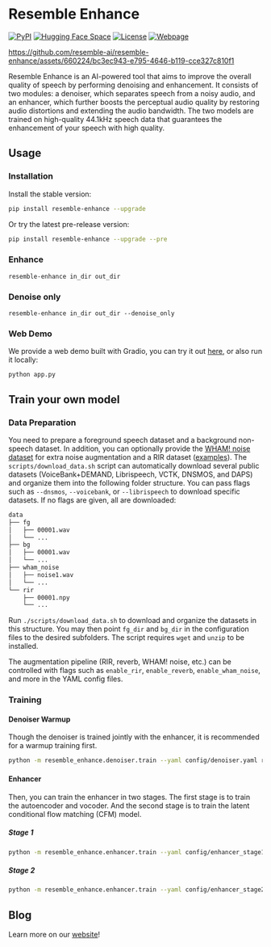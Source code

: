 # Resemble Enhance

[![PyPI](https://img.shields.io/pypi/v/resemble-enhance.svg)](https://pypi.org/project/resemble-enhance/)
[![Hugging Face Space](https://img.shields.io/badge/Hugging%20Face%20%F0%9F%A4%97-Space-yellow)](https://huggingface.co/spaces/ResembleAI/resemble-enhance)
[![License](https://img.shields.io/github/license/resemble-ai/Resemble-Enhance.svg)](https://github.com/resemble-ai/resemble-enhance/blob/main/LICENSE)
[![Webpage](https://img.shields.io/badge/Webpage-Online-brightgreen)](https://www.resemble.ai/enhance/)

https://github.com/resemble-ai/resemble-enhance/assets/660224/bc3ec943-e795-4646-b119-cce327c810f1

Resemble Enhance is an AI-powered tool that aims to improve the overall quality of speech by performing denoising and enhancement. It consists of two modules: a denoiser, which separates speech from a noisy audio, and an enhancer, which further boosts the perceptual audio quality by restoring audio distortions and extending the audio bandwidth. The two models are trained on high-quality 44.1kHz speech data that guarantees the enhancement of your speech with high quality.

## Usage

### Installation

Install the stable version:

```bash
pip install resemble-enhance --upgrade
```

Or try the latest pre-release version:

```bash
pip install resemble-enhance --upgrade --pre
```

### Enhance

```
resemble-enhance in_dir out_dir
```

### Denoise only

```
resemble-enhance in_dir out_dir --denoise_only
```

### Web Demo

We provide a web demo built with Gradio, you can try it out [here](https://huggingface.co/spaces/ResembleAI/resemble-enhance), or also run it locally:

```
python app.py
```

## Train your own model

### Data Preparation

You need to prepare a foreground speech dataset and a background non-speech dataset. In addition, you can optionally provide the [WHAM! noise dataset](https://github.com/wham-team/wham) for extra noise augmentation and a RIR dataset ([examples](https://github.com/RoyJames/room-impulse-responses)).
The `scripts/download_data.sh` script can automatically download several public
datasets (VoiceBank+DEMAND, Librispeech, VCTK, DNSMOS, and DAPS) and organize
them into the following folder structure. You can pass flags such as `--dnsmos`,
`--voicebank`, or `--librispeech` to download specific datasets. If no flags are
given, all are downloaded:


```bash
data
├── fg
│   ├── 00001.wav
│   └── ...
├── bg
│   ├── 00001.wav
│   └── ...
├── wham_noise
│   ├── noise1.wav
│   └── ...
└── rir
    ├── 00001.npy
    └── ...
```

Run `./scripts/download_data.sh` to download and organize the datasets in
this structure. You may then point `fg_dir` and `bg_dir` in the configuration
files to the desired subfolders.
The script requires `wget` and `unzip` to be installed.

The augmentation pipeline (RIR, reverb, WHAM! noise, etc.) can be controlled with flags such as `enable_rir`, `enable_reverb`, `enable_wham_noise`, and more in the YAML config files.

### Training

#### Denoiser Warmup

Though the denoiser is trained jointly with the enhancer, it is recommended for a warmup training first.

```bash
python -m resemble_enhance.denoiser.train --yaml config/denoiser.yaml runs/denoiser
```

#### Enhancer

Then, you can train the enhancer in two stages. The first stage is to train the autoencoder and vocoder. And the second stage is to train the latent conditional flow matching (CFM) model.

##### Stage 1

```bash
python -m resemble_enhance.enhancer.train --yaml config/enhancer_stage1.yaml runs/enhancer_stage1
```

##### Stage 2

```bash
python -m resemble_enhance.enhancer.train --yaml config/enhancer_stage2.yaml runs/enhancer_stage2
```

## Blog

Learn more on our [website](https://www.resemble.ai/enhance/)!
